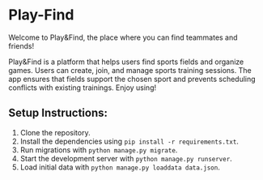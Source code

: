 # Play-Find

Welcome to Play&Find, the place where you can find teammates and friends!

Play&Find is a platform that helps users find sports fields and organize games.
Users can create, join, and manage sports training sessions.
The app ensures that fields support the chosen sport and prevents scheduling conflicts with existing trainings.
Enjoy using!


## Setup Instructions:
1. Clone the repository.
2. Install the dependencies using `pip install -r requirements.txt`.
3. Run migrations with `python manage.py migrate`.
4. Start the development server with `python manage.py runserver`.
5. Load initial data with `python manage.py loaddata data.json`.
